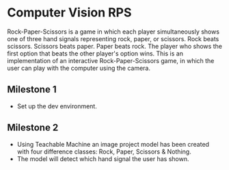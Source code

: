 # Computer Vision RPS

Rock-Paper-Scissors is a game in which each player simultaneously shows one of three hand signals representing rock, paper, or scissors. Rock beats scissors. Scissors beats paper. Paper beats rock. The player who shows the first option that beats the other player's option wins. This is an implementation of an interactive Rock-Paper-Scissors game, in which the user can play with the computer using the camera.

## Milestone 1

- Set up the dev environment.

## Milestone 2

- Using Teachable Machine an image project model has been created with four difference classes: Rock, Paper, Scissors & Nothing.
- The model will detect which hand signal the user has shown.

